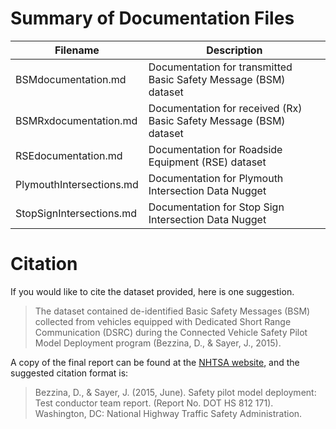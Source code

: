 # Summary of Documentation Files
Filename|Description
---|---
BSMdocumentation.md|Documentation for transmitted Basic Safety Message (BSM) dataset
BSMRxdocumentation.md|Documentation for received (Rx) Basic Safety Message (BSM) dataset
RSEdocumentation.md|Documentation for Roadside Equipment (RSE) dataset
PlymouthIntersections.md|Documentation for Plymouth Intersection Data Nugget
StopSignIntersections.md|Documentation for Stop Sign Intersection Data Nugget

# Citation
If you would like to cite the dataset provided, here is one suggestion.  
> The dataset contained de-identified Basic Safety Messages (BSM) collected from vehicles equipped with Dedicated Short Range Communication (DSRC) during the Connected Vehicle Safety Pilot Model Deployment program (Bezzina, D., & Sayer, J., 2015).

A copy of the final report can be found at the [NHTSA website](https://www.nhtsa.gov/sites/nhtsa.dot.gov/files/812171-safetypilotmodeldeploydeltestcondrtmrep.pdf), and the suggested citation format is:
> Bezzina, D., & Sayer, J. (2015, June). Safety pilot model deployment: Test conductor team report. (Report No. DOT HS 812 171). Washington, DC: National Highway Traffic Safety Administration.
